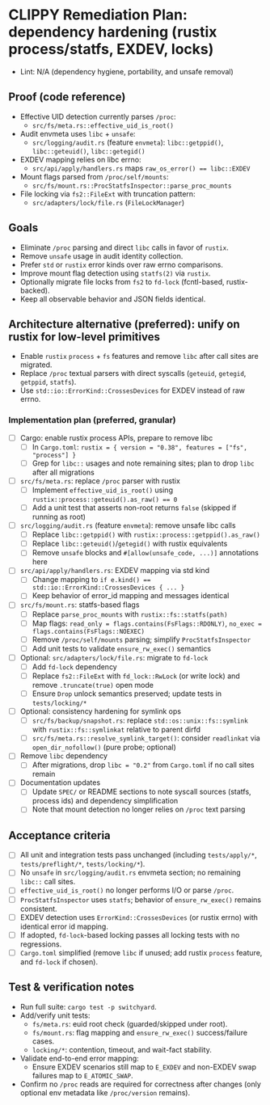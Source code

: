 # CLIPPY Remediation Plan: dependency hardening (rustix process/statfs, EXDEV, locks)

- Lint: N/A (dependency hygiene, portability, and unsafe removal)

## Proof (code reference)

- Effective UID detection currently parses `/proc`:
  - `src/fs/meta.rs::effective_uid_is_root()`
- Audit envmeta uses `libc` + `unsafe`:
  - `src/logging/audit.rs` (feature `envmeta`): `libc::getppid()`, `libc::geteuid()`, `libc::getegid()`
- EXDEV mapping relies on libc errno:
  - `src/api/apply/handlers.rs` maps `raw_os_error() == libc::EXDEV`
- Mount flags parsed from `/proc/self/mounts`:
  - `src/fs/mount.rs::ProcStatfsInspector::parse_proc_mounts`
- File locking via `fs2::FileExt` with truncation pattern:
  - `src/adapters/lock/file.rs` (`FileLockManager`)

## Goals

- Eliminate `/proc` parsing and direct `libc` calls in favor of `rustix`.
- Remove `unsafe` usage in audit identity collection.
- Prefer `std` or `rustix` error kinds over raw errno comparisons.
- Improve mount flag detection using `statfs(2)` via `rustix`.
- Optionally migrate file locks from `fs2` to `fd-lock` (fcntl-based, rustix-backed).
- Keep all observable behavior and JSON fields identical.

## Architecture alternative (preferred): unify on rustix for low-level primitives

- Enable `rustix` `process` + `fs` features and remove `libc` after call sites are migrated.
- Replace `/proc` textual parsers with direct syscalls (`geteuid`, `getegid`, `getppid`, `statfs`).
- Use `std::io::ErrorKind::CrossesDevices` for EXDEV instead of raw errno.

### Implementation plan (preferred, granular)

- [ ] Cargo: enable rustix process APIs, prepare to remove libc
  - [ ] In `Cargo.toml`: `rustix = { version = "0.38", features = ["fs", "process"] }`
  - [ ] Grep for `libc::` usages and note remaining sites; plan to drop `libc` after all migrations

- [ ] `src/fs/meta.rs`: replace `/proc` parser with rustix
  - [ ] Implement `effective_uid_is_root()` using `rustix::process::geteuid().as_raw() == 0`
  - [ ] Add a unit test that asserts non-root returns `false` (skipped if running as root)

- [ ] `src/logging/audit.rs` (feature `envmeta`): remove unsafe libc calls
  - [ ] Replace `libc::getppid()` with `rustix::process::getppid().as_raw()`
  - [ ] Replace `libc::geteuid()`/`getegid()` with rustix equivalents
  - [ ] Remove `unsafe` blocks and `#[allow(unsafe_code, ...)]` annotations here

- [ ] `src/api/apply/handlers.rs`: EXDEV mapping via std kind
  - [ ] Change mapping to `if e.kind() == std::io::ErrorKind::CrossesDevices { ... }`
  - [ ] Keep behavior of error_id mapping and messages identical

- [ ] `src/fs/mount.rs`: statfs-based flags
  - [ ] Replace `parse_proc_mounts` with `rustix::fs::statfs(path)`
  - [ ] Map flags: `read_only = flags.contains(FsFlags::RDONLY)`, `no_exec = flags.contains(FsFlags::NOEXEC)`
  - [ ] Remove `/proc/self/mounts` parsing; simplify `ProcStatfsInspector`
  - [ ] Add unit tests to validate `ensure_rw_exec()` semantics

- [ ] Optional: `src/adapters/lock/file.rs`: migrate to `fd-lock`
  - [ ] Add `fd-lock` dependency
  - [ ] Replace `fs2::FileExt` with `fd_lock::RwLock` (or write lock) and remove `.truncate(true)` open mode
  - [ ] Ensure `Drop` unlock semantics preserved; update tests in `tests/locking/*`

- [ ] Optional: consistency hardening for symlink ops
  - [ ] `src/fs/backup/snapshot.rs`: replace `std::os::unix::fs::symlink` with `rustix::fs::symlinkat` relative to parent dirfd
  - [ ] `src/fs/meta.rs::resolve_symlink_target()`: consider `readlinkat` via `open_dir_nofollow()` (pure probe; optional)

- [ ] Remove `libc` dependency
  - [ ] After migrations, drop `libc = "0.2"` from `Cargo.toml` if no call sites remain

- [ ] Documentation updates
  - [ ] Update `SPEC/` or README sections to note syscall sources (statfs, process ids) and dependency simplification
  - [ ] Note that mount detection no longer relies on `/proc` text parsing

## Acceptance criteria

- [ ] All unit and integration tests pass unchanged (including `tests/apply/*`, `tests/preflight/*`, `tests/locking/*`).
- [ ] No `unsafe` in `src/logging/audit.rs` envmeta section; no remaining `libc::` call sites.
- [ ] `effective_uid_is_root()` no longer performs I/O or parse `/proc`.
- [ ] `ProcStatfsInspector` uses `statfs`; behavior of `ensure_rw_exec()` remains consistent.
- [ ] EXDEV detection uses `ErrorKind::CrossesDevices` (or rustix errno) with identical error id mapping.
- [ ] If adopted, `fd-lock`-based locking passes all locking tests with no regressions.
- [ ] `Cargo.toml` simplified (remove `libc` if unused; add rustix `process` feature, and `fd-lock` if chosen).

## Test & verification notes

- Run full suite: `cargo test -p switchyard`.
- Add/verify unit tests:
  - `fs/meta.rs`: euid root check (guarded/skipped under root).
  - `fs/mount.rs`: flag mapping and `ensure_rw_exec()` success/failure cases.
  - `locking/*`: contention, timeout, and wait-fact stability.
- Validate end-to-end error mapping:
  - Ensure EXDEV scenarios still map to `E_EXDEV` and non-EXDEV swap failures map to `E_ATOMIC_SWAP`.
- Confirm no `/proc` reads are required for correctness after changes (only optional env metadata like `/proc/version` remains).
